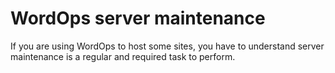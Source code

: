 # WordOps server maintenance

If you are using WordOps to host some sites, you have to understand server maintenance is a regular and required task to perform.